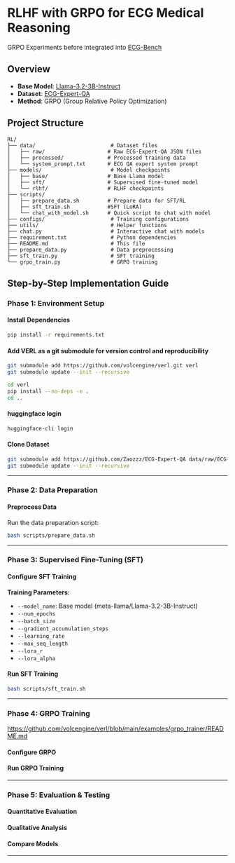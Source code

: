 # RLHF with GRPO for ECG Medical Reasoning

GRPO Experiments before integrated into [ECG-Bench](https://github.com/willxxy/ECG-Bench)

## Overview

- **Base Model**: [Llama-3.2-3B-Instruct](https://huggingface.co/meta-llama/Llama-3.2-3B-Instruct)
- **Dataset**: [ECG-Expert-QA](https://github.com/Zaozzz/ECG-Expert-QA)
- **Method**: GRPO (Group Relative Policy Optimization)

## Project Structure

```
RL/
├── data/                        # Dataset files
│   ├── raw/                    # Raw ECG-Expert-QA JSON files
│   ├── processed/              # Processed training data
│   └── system_prompt.txt       # ECG QA expert system prompt
├── models/                      # Model checkpoints
│   ├── base/                   # Base Llama model
│   ├── sft/                    # Supervised fine-tuned model
│   └── rlhf/                   # RLHF checkpoints
├── scripts/
│   ├── prepare_data.sh         # Prepare data for SFT/RL
│   ├── sft_train.sh            #SFT (LoRA)
│   └── chat_with_model.sh      # Quick script to chat with model
├── configs/                     # Training configurations
├── utils/                       # Helper functions
├── chat.py                      # Interactive chat with models
├── requirement.txt              # Python dependencies
├── README.md                    # This file
├── prepare_data.py              # Data preprocessing 
├── sft_train.py                 # SFT training
└── grpo_train.py                # GRPO training
```

## Step-by-Step Implementation Guide

### Phase 1: Environment Setup

#### Install Dependencies
```bash
pip install -r requirements.txt
```

#### Add VERL as a git submodule for version control and reproducibility
```bash
git submodule add https://github.com/volcengine/verl.git verl
git submodule update --init --recursive
```
```bash
cd verl
pip install --no-deps -e .
cd ..
```


#### huggingface login
```bash
huggingface-cli login
```

#### Clone Dataset
```bash
git submodule add https://github.com/Zaozzz/ECG-Expert-QA data/raw/ECG-Expert-QA
git submodule update --init --recursive
```

---

### Phase 2: Data Preparation

#### Preprocess Data
Run the data preparation script:
```bash
bash scripts/prepare_data.sh
```
---

### Phase 3: Supervised Fine-Tuning (SFT)

#### Configure SFT Training

**Training Parameters:**
- `--model_name`: Base model (meta-llama/Llama-3.2-3B-Instruct)
- `--num_epochs`
- `--batch_size`
- `--gradient_accumulation_steps`
- `--learning_rate`
- `--max_seq_length`
- `--lora_r`
- `--lora_alpha`

#### Run SFT Training
```bash
bash scripts/sft_train.sh
```
---


### Phase 4: GRPO Training
https://github.com/volcengine/verl/blob/main/examples/grpo_trainer/README.md

#### Configure GRPO

#### Run GRPO Training


---

### Phase 5: Evaluation & Testing

#### Quantitative Evaluation

#### Qualitative Analysis

#### Compare Models

---